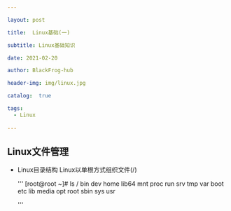 ```yaml
---

layout: post

title:  Linux基础(一)

subtitle: Linux基础知识 

date: 2021-02-20

author: BlackFrog-hub

header-img: img/linux.jpg

catalog:  true

tags:
  - Linux
  
---
```


## Linux文件管理

  - Linux目录结构
    Linux以单根方式组织文件(/)
    
    '''
    [root@root ~]# ls /
bin   dev  home  lib64  mnt  proc  run   srv  tmp  var
boot  etc  lib   media  opt  root  sbin  sys  usr

    '''
  
